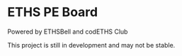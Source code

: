 # ETHS PE Board
Powered by ETHSBell and codETHS Club

This project is still in development and may not be stable.
